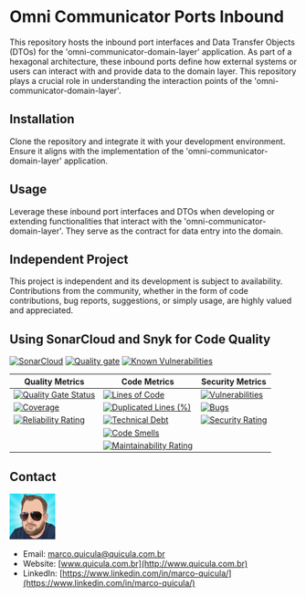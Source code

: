 # Omni Communicator Ports Inbound

This repository hosts the inbound port interfaces and Data Transfer Objects (DTOs) for the 'omni-communicator-domain-layer' application. As part of a hexagonal architecture, these inbound ports define how external systems or users can interact with and provide data to the domain layer. This repository plays a crucial role in understanding the interaction points of the 'omni-communicator-domain-layer'.

## Installation

Clone the repository and integrate it with your development environment. Ensure it aligns with the implementation of the 'omni-communicator-domain-layer' application.

## Usage

Leverage these inbound port interfaces and DTOs when developing or extending functionalities that interact with the 'omni-communicator-domain-layer'. They serve as the contract for data entry into the domain.

## Independent Project

This project is independent and its development is subject to availability. Contributions from the community, whether in the form of code contributions, bug reports, suggestions, or simply usage, are highly valued and appreciated.

## Using SonarCloud and Snyk for Code Quality

[![SonarCloud](https://sonarcloud.io/images/project_badges/sonarcloud-white.svg)](https://sonarcloud.io/summary/new_code?id=marco-quicula_omni-communicator-ports-inbound) 
[![Quality gate](https://sonarcloud.io/api/project_badges/quality_gate?project=marco-quicula_omni-communicator-ports-inbound)](https://sonarcloud.io/summary/new_code?id=marco-quicula_omni-communicator-ports-inbound) [![Known Vulnerabilities](https://snyk.io/test/github/marco-quicula/omni-communicator-domain-layer/badge.svg)](https://snyk.io/test/github/marco-quicula/omni-communicator-domain-layer) 

| Quality Metrics | Code Metrics | Security Metrics |
|---|---|---|
| [![Quality Gate Status](https://sonarcloud.io/api/project_badges/measure?project=marco-quicula_omni-communicator-ports-inbound&metric=alert_status)](https://sonarcloud.io/summary/new_code?id=marco-quicula_omni-communicator-ports-inbound) | [![Lines of Code](https://sonarcloud.io/api/project_badges/measure?project=marco-quicula_omni-communicator-ports-inbound&metric=ncloc)](https://sonarcloud.io/summary/new_code?id=marco-quicula_omni-communicator-ports-inbound) | [![Vulnerabilities](https://sonarcloud.io/api/project_badges/measure?project=marco-quicula_omni-communicator-ports-inbound&metric=vulnerabilities)](https://sonarcloud.io/summary/new_code?id=marco-quicula_omni-communicator-ports-inbound) |
| [![Coverage](https://sonarcloud.io/api/project_badges/measure?project=marco-quicula_omni-communicator-ports-inbound&metric=coverage)](https://sonarcloud.io/summary/new_code?id=marco-quicula_omni-communicator-ports-inbound) | [![Duplicated Lines (%)](https://sonarcloud.io/api/project_badges/measure?project=marco-quicula_omni-communicator-ports-inbound&metric=duplicated_lines_density)](https://sonarcloud.io/summary/new_code?id=marco-quicula_omni-communicator-ports-inbound) | [![Bugs](https://sonarcloud.io/api/project_badges/measure?project=marco-quicula_omni-communicator-ports-inbound&metric=bugs)](https://sonarcloud.io/summary/new_code?id=marco-quicula_omni-communicator-ports-inbound) |
| [![Reliability Rating](https://sonarcloud.io/api/project_badges/measure?project=marco-quicula_omni-communicator-ports-inbound&metric=reliability_rating)](https://sonarcloud.io/summary/new_code?id=marco-quicula_omni-communicator-ports-inbound) | [![Technical Debt](https://sonarcloud.io/api/project_badges/measure?project=marco-quicula_omni-communicator-ports-inbound&metric=sqale_index)](https://sonarcloud.io/summary/new_code?id=marco-quicula_omni-communicator-ports-inbound) | [![Security Rating](https://sonarcloud.io/api/project_badges/measure?project=marco-quicula_omni-communicator-ports-inbound&metric=security_rating)](https://sonarcloud.io/summary/new_code?id=marco-quicula_omni-communicator-ports-inbound) |
| | [![Code Smells](https://sonarcloud.io/api/project_badges/measure?project=marco-quicula_omni-communicator-ports-inbound&metric=code_smells)](https://sonarcloud.io/summary/new_code?id=marco-quicula_omni-communicator-ports-inbound) | |
| | [![Maintainability Rating](https://sonarcloud.io/api/project_badges/measure?project=marco-quicula_omni-communicator-ports-inbound&metric=sqale_rating)](https://sonarcloud.io/summary/new_code?id=marco-quicula_omni-communicator-ports-inbound) | |

## Contact

![Marco Quicula](images/marco.png)

- Email: [marco.quicula@quicula.com.br](mailto:marco.quicula@quicula.com.br)
- Website: [www.quicula.com.br](http://www.quicula.com.br)
- LinkedIn: [https://www.linkedin.com/in/marco-quicula/](https://www.linkedin.com/in/marco-quicula/)
